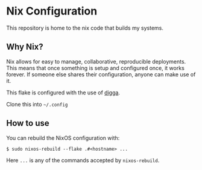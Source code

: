 # Nix Configuration
This repository is home to the nix code that builds my systems.

## Why Nix?
Nix allows for easy to manage, collaborative, reproducible deployments. This means that once something is setup and configured once, it works forever. If someone else shares their configuration, anyone can make use of it.


This flake is configured with the use of [digga][digga].

[digga]: https://github.com/divnix/digga

Clone this into `~/.config`

## How to use

You can rebuild the NixOS configuration with:

```
$ sudo nixos-rebuild --flake .#<hostname> ...
```

Here `...` is any of the commands accepted by `nixos-rebuild`.
